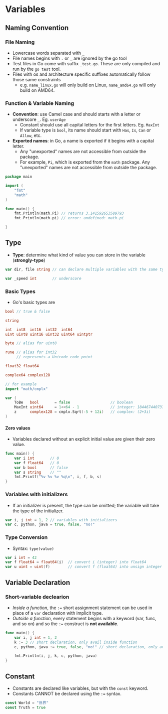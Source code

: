 # Variables

## Naming Convention

### File Naming

- Lowercase words separated with `_`
- File names begins with `.` or `_` are ignored by the go tool
- Test files in Go come with suffix `_test.go`. These are only compiled and run by the `go test` tool.
- Files with os and architecture specific suffixes automatically follow those same constraints
  - e.g. `name_linux.go` will only build on Linux, `name_amd64.go` will only build on AMD64.

### Function & Variable Naming

- **Convention**: use Camel case and should starts with a letter or underscore `_`. Eg. `userAge`
  - Constant should use all capital letters for the first letters. Eg. `MaxInt`
  - If variable type is `bool`, its name should start with `Has`, `Is`, `Can` or `Allow`, etc.
- **Exported names**: in Go, a name is exported if it begins with a capital letter.
  - Any "unexported" names are not accessible from outside the package.
  - For example, `Pi`, which is exported from the `math` package. Any "unexported" names are not accessible from outside the package.

```go
package main

import (
    "fmt"
    "math"
)

func main() {
    fmt.Println(math.Pi) // returns 3.141592653589793
    fmt.Println(math.pi) // error: undefined: math.pi

}
```

## Type

- **Type**: determine what kind of value you can store in the variable (**strongly-type**)

```go
var dir, file string // can declare multiple variables with the same type

var _speed int       // underscore
```

### Basic Types

- Go's basic types are

```go
bool // true & false

string

int  int8  int16  int32  int64
uint uint8 uint16 uint32 uint64 uintptr

byte // alias for uint8

rune // alias for int32
     // represents a Unicode code point

float32 float64

complex64 complex128

// for example
import "math/cmplx"

var (
	ToBe   bool       = false                  // boolean
	MaxInt uint64     = 1<<64 - 1              // integer: 18446744073709551615
	z      complex128 = cmplx.Sqrt(-5 + 12i)   // complex: (2+3i)
)
```

#### Zero values

- Variables declared without an explicit initial value are given their zero value.

```go
func main() {
	var i int       // 0
	var f float64   // 0
	var b bool      // false
	var s string    // ""
	fmt.Printf("%v %v %v %q\n", i, f, b, s)
}


```

### Variables with initializers

- If an initializer is present, the type can be omitted; the variable will take the type of the initializer.

```go
var i, j int = 1, 2 // variables with initializers
var c, python, java = true, false, "no!"

```

### Type Conversion

- Syntax: `type(value)`

```go
var i int = 42
var f float64 = float64(i)  // convert i (integer) into float64
var u uint = uint(f)        // convert f (float64) into unsign integer
```

## Variable Declaration

### Short-variable declearion

- _Inside a function_, the `:=` short assignment statement can be used in place of a `var` declaration with implicit type.
- _Outside a function_, every statement begins with a keyword (var, func, and so on) and so the `:=` construct is **not available**.

```go
func main() {
	var i, j int = 1, 2
	k := 3 // short declaration, only avail inside function
	c, python, java := true, false, "no!" // short declaration, only avail inside function

	fmt.Println(i, j, k, c, python, java)
}

```

## Constant

- Constants are declared like variables, but with the `const` keyword.
- Constants CANNOT be declared using the `:=` syntax.

```go
const World = "世界"
const Truth = true
```
